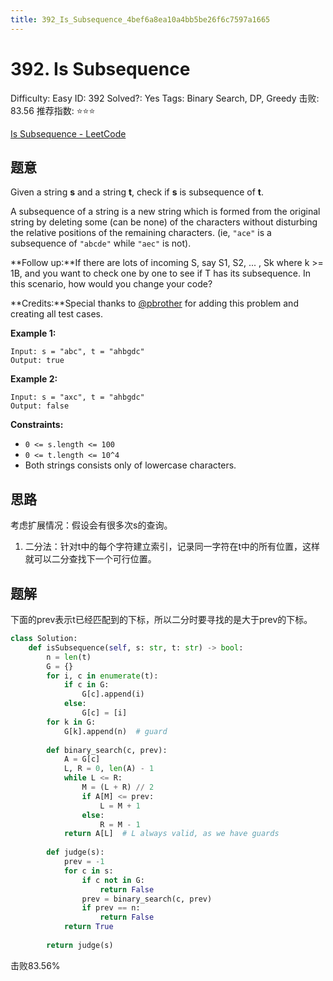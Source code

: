 ```yaml
---
title: 392_Is_Subsequence_4bef6a8ea10a4bb5be26f6c7597a1665
---
```


# 392. Is Subsequence

Difficulty: Easy
ID: 392
Solved?: Yes
Tags: Binary Search, DP, Greedy
击败: 83.56
推荐指数: ⭐⭐⭐

[Is Subsequence - LeetCode](https://leetcode.com/problems/is-subsequence/)

## 题意

Given a string **s** and a string **t**, check if **s** is subsequence of **t**.

A subsequence of a string is a new string which is formed from the original string by deleting some (can be none) of the characters without disturbing the relative positions of the remaining characters. (ie, `"ace"` is a subsequence of `"abcde"` while `"aec"` is not).

**Follow up:**If there are lots of incoming S, say S1, S2, ... , Sk where k >= 1B, and you want to check one by one to see if T has its subsequence. In this scenario, how would you change your code?

**Credits:**Special thanks to [@pbrother](https://leetcode.com/pbrother/) for adding this problem and creating all test cases.

**Example 1:**

```
Input: s = "abc", t = "ahbgdc"
Output: true

```

**Example 2:**

```
Input: s = "axc", t = "ahbgdc"
Output: false
```

**Constraints:**

- `0 <= s.length <= 100`
- `0 <= t.length <= 10^4`
- Both strings consists only of lowercase characters.

## 思路

考虑扩展情况：假设会有很多次s的查询。 

1. 二分法：针对t中的每个字符建立索引，记录同一字符在t中的所有位置，这样就可以二分查找下一个可行位置。

## 题解

下面的prev表示t已经匹配到的下标，所以二分时要寻找的是大于prev的下标。

```python
class Solution:
    def isSubsequence(self, s: str, t: str) -> bool:
        n = len(t)
        G = {}
        for i, c in enumerate(t):
            if c in G:
                G[c].append(i)
            else:
                G[c] = [i]
        for k in G:
            G[k].append(n)  # guard
        
        def binary_search(c, prev):
            A = G[c]
            L, R = 0, len(A) - 1
            while L <= R:
                M = (L + R) // 2
                if A[M] <= prev:
                    L = M + 1
                else:
                    R = M - 1
            return A[L]  # L always valid, as we have guards
        
        def judge(s):
            prev = -1
            for c in s:
                if c not in G:
                    return False
                prev = binary_search(c, prev)
                if prev == n:
                    return False
            return True
        
        return judge(s)
```

击败83.56%